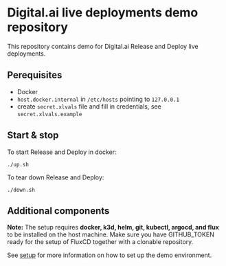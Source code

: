 # Digital.ai live deployments demo repository

This repository contains demo for Digital.ai Release and Deploy live deployments.

## Perequisites

* Docker 
* `host.docker.internal` in `/etc/hosts` pointing to `127.0.0.1`
* create `secret.xlvals` file and fill in credentials, see `secret.xlvals.example`

## Start & stop

To start Release and Deploy in docker:

    ./up.sh

To tear down Release and Deploy:

    ./down.sh

## Additional components

**Note:** The setup requires __docker, k3d, helm, git, kubectl, argocd, and flux__ to be installed on the host machine. Make sure you have GITHUB_TOKEN ready for the setup of FluxCD together with a clonable repository.

See [setup](setup/README.md) for more information on how to set up the demo environment.